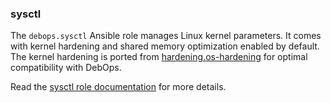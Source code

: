 ### sysctl

The `debops.sysctl` Ansible role manages Linux kernel parameters. It
comes with kernel hardening and shared memory optimization enabled by
default. The kernel hardening is ported from
[hardening.os-hardening](https://github.com/hardening-io/ansible-os-hardening)
for optimal compatibility with DebOps.

Read the [sysctl role documentation](https://docs.debops.org/en/stable-3.0/ansible/roles/sysctl/) for more details.
